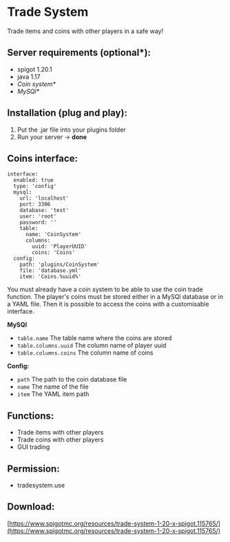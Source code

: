 # Trade System
Trade items and coins with other players in a safe way!

## Server requirements (optional*):
- spigot 1.20.1
- java 1.17
- _Coin system*_
- _MySQl*_

## Installation (plug and play):
1. Put the .jar file into your plugins folder
2. Run your server -> **done**

## Coins interface:
```
interface:
  enabled: true
  type: 'config'
  mysql:
    url: 'localhost'
    port: 3306
    database: 'test'
    user: 'root'
    password: ''
    table:
      name: 'CoinSystem'
      columns:
        uuid: 'PlayerUUID'
        coins: 'Coins'
  config:
    path: 'plugins/CoinSystem'
    file: 'database.yml'
    item: 'Coins.%uuid%'
```
You must already have a coin system to be able to use the coin trade function. The player's coins 
must be stored either in a MySQl database or in a YAML file. Then it is possible to access the 
coins with a customisable interface.

**MySQl** <br/>
- `table.name` The table name where the coins are stored
- `table.columns.uuid` The column name of player uuid
- `table.columns.coins` The column name of coins

**Config:** <br/>
- `path` The path to the coin database file
- `name` The name of the file
- `item` The YAML item path


## Functions:
- Trade items with other players
- Trade coins with other players
- GUI trading

## Permission:
- tradesystem.use

## Download:
[https://www.spigotmc.org/resources/trade-system-1-20-x-spigot.115765/](https://www.spigotmc.org/resources/trade-system-1-20-x-spigot.115765/)
